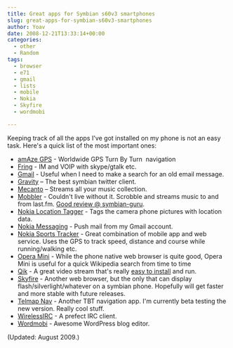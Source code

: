 ```yaml
---
title: Great apps for Symbian s60v3 smartphones
slug: great-apps-for-symbian-s60v3-smartphones
author: Yoav
date: 2008-12-21T13:33:14+00:00
categories:
  - other
  - Random
tags:
  - browser
  - e71
  - gmail
  - lists
  - mobile
  - Nokia
  - Skyfire
  - wordmobi

---
```

Keeping track of all the apps I've got installed on my phone is not an easy task. Here's a quick list of the most important ones:

  * [amAze GPS][1] - Worldwide GPS Turn By Turn  navigation
  * [Fring][2] - IM and VOIP with skype/gtalk etc.
  * [Gmail][3] - Useful when I need to make a search for an old email message.
  * [Gravity][4] &#8211; The best symbian twitter client.
  * [Mecanto][5] &#8211; Streams all your music collection.
  * [Mobbler][6] - Couldn't live without it. Scrobble and streams music to and from last.fm. [Good review @ symbian-guru][7].
  * [Nokia Location Tagger][8] - Tags the camera phone pictures with location data.
  * [Nokia Messaging][9] - Push mail from my Gmail account.
  * [Nokia Sports Tracker][10] - Great combination of mobile app and web service. Uses the GPS to track speed, distance and course while running/walking etc.
  * [Opera Mini][11] - While the phone native web browser is quite good, Opera Mini is useful for a quick Wikipedia search from time to time
  * [Qik][12] - A great video stream that's really [easy to install][13] and run.
  * [Skyfire][14] - Another web browser, but the only that can display flash/silverlight/whatever on a symbian phone. Hopefully will get faster and more stable with future releases.
  * [Telmap Nav][15] - Another TBT navigation app. I'm currently beta testing the new version. Really cool stuff.
  * [WirelessIRC][16] - A prefect IRC client.
  * [Wordmobi][17] - Awesome WordPress blog editor.

(Updated: August 2009.)

 [1]: http://www.amazegps.com
 [2]: http://fring.com
 [3]: http://gmail.com/app
 [4]: http://mobileways.de/products/gravity/gravity/
 [5]: http://mecanto.com/
 [6]: http://code.google.com/p/mobbler
 [7]: http://www.symbian-guru.com/welcome/2008/08/mobbler-is-officially-the-2nd-greatest-s60-application.html
 [8]: http://www.nokia.com/betalabs/locationtagger
 [9]: http://email.nokia.com
 [10]: http://sportstracker.nokia.com/
 [11]: http://www.opera.com/mini/
 [12]: http://qik.com
 [13]: http://blog.yoavfarhi.com/qik-application-download-and-installation-experience/
 [14]: http://www.skyfire.com
 [15]: http://telmapnavigator.com/
 [16]: http://mobileways.de/products/wirelessirc/wirelessirc/
 [17]: http://blog.yoavfarhi.com/wordmobi-wordpress-on-your-symbian-mobile-phone/
